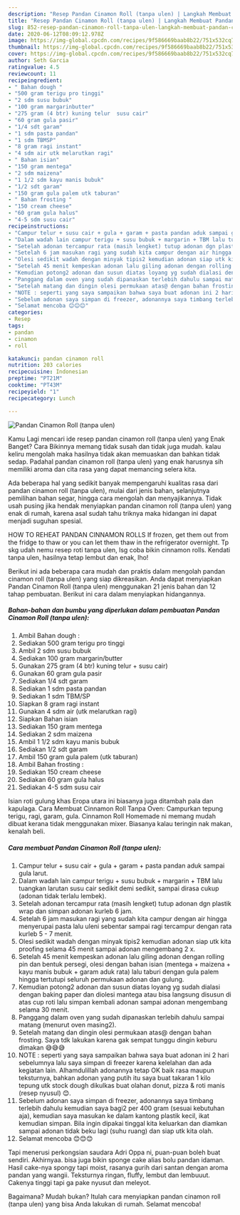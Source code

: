 ```yaml
---
description: "Resep Pandan Cinamon Roll (tanpa ulen) | Langkah Membuat Pandan Cinamon Roll (tanpa ulen) Yang Enak Dan Mudah"
title: "Resep Pandan Cinamon Roll (tanpa ulen) | Langkah Membuat Pandan Cinamon Roll (tanpa ulen) Yang Enak Dan Mudah"
slug: 852-resep-pandan-cinamon-roll-tanpa-ulen-langkah-membuat-pandan-cinamon-roll-tanpa-ulen-yang-enak-dan-mudah
date: 2020-06-12T08:09:12.978Z
image: https://img-global.cpcdn.com/recipes/9f586669baab8b22/751x532cq70/pandan-cinamon-roll-tanpa-ulen-foto-resep-utama.jpg
thumbnail: https://img-global.cpcdn.com/recipes/9f586669baab8b22/751x532cq70/pandan-cinamon-roll-tanpa-ulen-foto-resep-utama.jpg
cover: https://img-global.cpcdn.com/recipes/9f586669baab8b22/751x532cq70/pandan-cinamon-roll-tanpa-ulen-foto-resep-utama.jpg
author: Seth Garcia
ratingvalue: 4.5
reviewcount: 11
recipeingredient:
- " Bahan dough "
- "500 gram terigu pro tinggi"
- "2 sdm susu bubuk"
- "100 gram margarinbutter"
- "275 gram (4 btr) kuning telur  susu cair"
- "60 gram gula pasir"
- "1/4 sdt garam"
- "1 sdm pasta pandan"
- "1 sdm TBMSP"
- "8 gram ragi instant"
- "4 sdm air utk melarutkan ragi"
- " Bahan isian"
- "150 gram mentega"
- "2 sdm maizena"
- "1 1/2 sdm kayu manis bubuk"
- "1/2 sdt garam"
- "150 gram gula palem utk taburan"
- " Bahan frosting "
- "150 cream cheese"
- "60 gram gula halus"
- "4-5 sdm susu cair"
recipeinstructions:
- "Campur telur + susu cair + gula + garam + pasta pandan aduk sampai gula larut."
- "Dalam wadah lain campur terigu + susu bubuk + margarin + TBM lalu tuangkan larutan susu cair sedikit demi sedikit, sampai dirasa cukup (adonan tidak terlalu lembek)."
- "Setelah adonan tercampur rata (masih lengket) tutup adonan dgn plastik wrap dan simpan adonan kurleb 6 jam."
- "Setelah 6 jam masukan ragi yang sudah kita campur dengan air hingga menyerupai pasta lalu uleni sebentar sampai ragi tercampur dengan rata kurleb 5 - 7 menit."
- "Olesi sedikit wadah dengan minyak tipis2 kemudian adonan siap utk kita proofing selama 45 menit sampai adonan mengembang 2 x."
- "Setelah 45 menit kempeskan adonan lalu giling adonan dengan rolling pin dan bentuk persegi, olesi dengan bahan isian (mentega + maizena + kayu manis bubuk + garam aduk rata) lalu taburi dengan gula palem hingga tertutupi seluruh permukaan adonan dan gulung."
- "Kemudian potong2 adonan dan susun diatas loyang yg sudah dialasi dengan baking paper dan diolesi mantega atau bisa langsung disusun di atas cup roti lalu simpan kembali adonan sampai adonan mengembang selama 30 menit."
- "Panggang dalam oven yang sudah dipanaskan terlebih dahulu sampai matang (menurut oven masing2)."
- "Setelah matang dan dingin olesi permukaan atas@ dengan bahan frosting. Saya tdk lakukan karena gak sempat tunggu dingin keburu dimakan 😅😅😅"
- "NOTE : seperti yang saya sampaikan bahwa saya buat adonan ini 2 hari sebelumnya lalu saya simpan di freezer karena kelelahan dan ada kegiatan lain. Alhamdulillah adonannya tetap OK baik rasa maupun teksturnya, bahkan adonan yang putih itu saya buat takaran 1 kilo tepung utk stock dough dikulkas buat olahan donut, pizza &amp; roti manis (resep nyusul) 😊."
- "Sebelum adonan saya simpan di freezer, adonannya saya timbang terlebih dahulu kemudian saya bagi2 per 400 gram (sesuai kebutuhan aja), kemudian saya masukan ke dalam kantong plastik kecil, ikat kemudian simpan. Bila ingin dipakai tinggal kita keluarkan dan diamkan sampai adonan tidak beku lagi (suhu ruang) dan siap utk kita olah."
- "Selamat mencoba 😊😊😊"
categories:
- Resep
tags:
- pandan
- cinamon
- roll

katakunci: pandan cinamon roll 
nutrition: 203 calories
recipecuisine: Indonesian
preptime: "PT21M"
cooktime: "PT43M"
recipeyield: "1"
recipecategory: Lunch

---
```



![Pandan Cinamon Roll (tanpa ulen)](https://img-global.cpcdn.com/recipes/9f586669baab8b22/751x532cq70/pandan-cinamon-roll-tanpa-ulen-foto-resep-utama.jpg)

Kamu Lagi mencari ide resep pandan cinamon roll (tanpa ulen) yang Enak Banget? Cara Bikinnya memang tidak susah dan tidak juga mudah. kalau keliru mengolah maka hasilnya tidak akan memuaskan dan bahkan tidak sedap. Padahal pandan cinamon roll (tanpa ulen) yang enak harusnya sih memiliki aroma dan cita rasa yang dapat memancing selera kita.

Ada beberapa hal yang sedikit banyak mempengaruhi kualitas rasa dari pandan cinamon roll (tanpa ulen), mulai dari jenis bahan, selanjutnya pemilihan bahan segar, hingga cara mengolah dan menyajikannya. Tidak usah pusing jika hendak menyiapkan pandan cinamon roll (tanpa ulen) yang enak di rumah, karena asal sudah tahu triknya maka hidangan ini dapat menjadi suguhan spesial.

HOW TO REHEAT PANDAN CINNAMON ROLLS If frozen, get them out from the fridge to thaw or you can let them thaw in the refrigerator overnight. Tp skg udah nemu resep roti tanpa ulen, lsg coba bikin cinnamon rolls. Kendati tanpa ulen, hasilnya tetap lembut dan enak, lho!


Berikut ini ada beberapa cara mudah dan praktis dalam mengolah pandan cinamon roll (tanpa ulen) yang siap dikreasikan. Anda dapat menyiapkan Pandan Cinamon Roll (tanpa ulen) menggunakan 21 jenis bahan dan 12 tahap pembuatan. Berikut ini cara dalam menyiapkan hidangannya.

<!--inarticleads1-->

##### Bahan-bahan dan bumbu yang diperlukan dalam pembuatan Pandan Cinamon Roll (tanpa ulen):

1. Ambil  Bahan dough :
1. Sediakan 500 gram terigu pro tinggi
1. Ambil 2 sdm susu bubuk
1. Sediakan 100 gram margarin/butter
1. Gunakan 275 gram (4 btr) kuning telur + susu cair)
1. Gunakan 60 gram gula pasir
1. Sediakan 1/4 sdt garam
1. Sediakan 1 sdm pasta pandan
1. Sediakan 1 sdm TBM/SP
1. Siapkan 8 gram ragi instant
1. Gunakan 4 sdm air (utk melarutkan ragi)
1. Siapkan  Bahan isian
1. Sediakan 150 gram mentega
1. Sediakan 2 sdm maizena
1. Ambil 1 1/2 sdm kayu manis bubuk
1. Sediakan 1/2 sdt garam
1. Ambil 150 gram gula palem (utk taburan)
1. Ambil  Bahan frosting :
1. Sediakan 150 cream cheese
1. Sediakan 60 gram gula halus
1. Sediakan 4-5 sdm susu cair


Isian roti gulung khas Eropa utara ini biasanya juga ditambah pala dan kapulaga. Cara Membuat Cinnamon Roll Tanpa Oven: Campurkan tepung terigu, ragi, garam, gula. Cinnamon Roll Homemade ni memang mudah dibuat kerana tidak menggunakan mixer. Biasanya kalau teringin nak makan, kenalah beli. 

<!--inarticleads2-->

##### Cara membuat Pandan Cinamon Roll (tanpa ulen):

1. Campur telur + susu cair + gula + garam + pasta pandan aduk sampai gula larut.
1. Dalam wadah lain campur terigu + susu bubuk + margarin + TBM lalu tuangkan larutan susu cair sedikit demi sedikit, sampai dirasa cukup (adonan tidak terlalu lembek).
1. Setelah adonan tercampur rata (masih lengket) tutup adonan dgn plastik wrap dan simpan adonan kurleb 6 jam.
1. Setelah 6 jam masukan ragi yang sudah kita campur dengan air hingga menyerupai pasta lalu uleni sebentar sampai ragi tercampur dengan rata kurleb 5 - 7 menit.
1. Olesi sedikit wadah dengan minyak tipis2 kemudian adonan siap utk kita proofing selama 45 menit sampai adonan mengembang 2 x.
1. Setelah 45 menit kempeskan adonan lalu giling adonan dengan rolling pin dan bentuk persegi, olesi dengan bahan isian (mentega + maizena + kayu manis bubuk + garam aduk rata) lalu taburi dengan gula palem hingga tertutupi seluruh permukaan adonan dan gulung.
1. Kemudian potong2 adonan dan susun diatas loyang yg sudah dialasi dengan baking paper dan diolesi mantega atau bisa langsung disusun di atas cup roti lalu simpan kembali adonan sampai adonan mengembang selama 30 menit.
1. Panggang dalam oven yang sudah dipanaskan terlebih dahulu sampai matang (menurut oven masing2).
1. Setelah matang dan dingin olesi permukaan atas@ dengan bahan frosting. Saya tdk lakukan karena gak sempat tunggu dingin keburu dimakan 😅😅😅
1. NOTE : seperti yang saya sampaikan bahwa saya buat adonan ini 2 hari sebelumnya lalu saya simpan di freezer karena kelelahan dan ada kegiatan lain. Alhamdulillah adonannya tetap OK baik rasa maupun teksturnya, bahkan adonan yang putih itu saya buat takaran 1 kilo tepung utk stock dough dikulkas buat olahan donut, pizza &amp; roti manis (resep nyusul) 😊.
1. Sebelum adonan saya simpan di freezer, adonannya saya timbang terlebih dahulu kemudian saya bagi2 per 400 gram (sesuai kebutuhan aja), kemudian saya masukan ke dalam kantong plastik kecil, ikat kemudian simpan. Bila ingin dipakai tinggal kita keluarkan dan diamkan sampai adonan tidak beku lagi (suhu ruang) dan siap utk kita olah.
1. Selamat mencoba 😊😊😊


Tapi menerusi perkongsian saudara Adri Oppa ni, puan-puan boleh buat sendiri. Akhirnyaa. bisa juga bikin sponge cake alias bolu pandan idaman. Hasil cake-nya spongy tapi moist, rasanya gurih dari santan dengan aroma pandan yang wangii. Teksturnya ringan, fluffy, lembut dan lembuuut. Cakenya tinggi tapi ga pake nyusut dan meleyot. 

Bagaimana? Mudah bukan? Itulah cara menyiapkan pandan cinamon roll (tanpa ulen) yang bisa Anda lakukan di rumah. Selamat mencoba!
